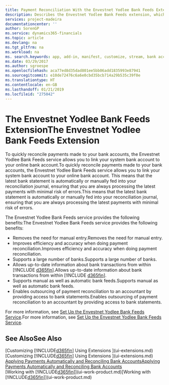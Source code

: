 ```yaml
---
title: Payment Reconciliation With the Envestnet Yodlee Bank Feeds Extension | Microsoft Docs
description: Describes the Envestnet Yodlee Bank Feeds extension, which links to bank accounts so you can and quickly reconcile payments.
services: project-madeira
documentationcenter: ''
author: SorenGP
ms.service: dynamics365-financials
ms.topic: article
ms.devlang: na
ms.tgt_pltfrm: na
ms.workload: na
ms. search.keywords: app, add-in, manifest, customize, stream, bank account link
ms.date: 03/29/2017
ms.author: sgroespe
ms.openlocfilehash: aca77ed8d35dad801ee5bb06add1835993e87941
ms.sourcegitcommit: e10de72476c6a6e0cbd35bcb714a29b535c39f0e
ms.translationtype: HT
ms.contentlocale: en-GB
ms.lasthandoff: 01/21/2019
ms.locfileid: "275042"
---
```

# <a name="the-envestnet-yodlee-bank-feeds-extension"></a><span data-ttu-id="1c8d3-103">The Envestnet Yodlee Bank Feeds Extension</span><span class="sxs-lookup"><span data-stu-id="1c8d3-103">The Envestnet Yodlee Bank Feeds Extension</span></span>
<span data-ttu-id="1c8d3-104">To quickly reconcile payments made to your bank accounts, the Envestnet Yodlee Bank Feeds service allows you to link your system bank account to your online bank account.</span><span class="sxs-lookup"><span data-stu-id="1c8d3-104">To quickly reconcile payments made to your bank accounts, the Envestnet Yodlee Bank Feeds service allows you to link your system bank account to your online bank account.</span></span> <span data-ttu-id="1c8d3-105">This means that the latest bank statement is automatically or manually fed into your reconciliation journal, ensuring that you are always processing the latest payments with minimal risk of errors.</span><span class="sxs-lookup"><span data-stu-id="1c8d3-105">This means that the latest bank statement is automatically or manually fed into your reconciliation journal, ensuring that you are always processing the latest payments with minimal risk of errors.</span></span>

<span data-ttu-id="1c8d3-106">The Envestnet Yodlee Bank Feeds service provides the following benefits:</span><span class="sxs-lookup"><span data-stu-id="1c8d3-106">The Envestnet Yodlee Bank Feeds service provides the following benefits:</span></span>

* <span data-ttu-id="1c8d3-107">Removes the need for manual entry.</span><span class="sxs-lookup"><span data-stu-id="1c8d3-107">Removes the need for manual entry.</span></span>
* <span data-ttu-id="1c8d3-108">Improves efficiency and accuracy when doing payment reconciliation.</span><span class="sxs-lookup"><span data-stu-id="1c8d3-108">Improves efficiency and accuracy when doing payment reconciliation.</span></span>
* <span data-ttu-id="1c8d3-109">Supports a large number of banks.</span><span class="sxs-lookup"><span data-stu-id="1c8d3-109">Supports a large number of banks.</span></span>
* <span data-ttu-id="1c8d3-110">Allows up-to-date information about bank transactions from within [!INCLUDE [d365fin](includes/d365fin_md.md)].</span><span class="sxs-lookup"><span data-stu-id="1c8d3-110">Allows up-to-date information about bank transactions from within [!INCLUDE [d365fin](includes/d365fin_md.md)].</span></span>
* <span data-ttu-id="1c8d3-111">Supports manual as well as automatic bank feeds.</span><span class="sxs-lookup"><span data-stu-id="1c8d3-111">Supports manual as well as automatic bank feeds.</span></span>
* <span data-ttu-id="1c8d3-112">Enables outsourcing of payment reconciliation to an accountant by providing access to bank statements.</span><span class="sxs-lookup"><span data-stu-id="1c8d3-112">Enables outsourcing of payment reconciliation to an accountant by providing access to bank statements.</span></span>

<span data-ttu-id="1c8d3-113">For more information, see [Set Up the Envestnet Yodlee Bank Feeds Service](bank-how-setup-bank-statement-service.md).</span><span class="sxs-lookup"><span data-stu-id="1c8d3-113">For more information, see [Set Up the Envestnet Yodlee Bank Feeds Service](bank-how-setup-bank-statement-service.md).</span></span>

## <a name="see-also"></a><span data-ttu-id="1c8d3-114">See Also</span><span class="sxs-lookup"><span data-stu-id="1c8d3-114">See Also</span></span>
<span data-ttu-id="1c8d3-115">[Customizing [!INCLUDE[d365fin](includes/d365fin_md.md)] Using Extensions ](ui-extensions.md)  </span><span class="sxs-lookup"><span data-stu-id="1c8d3-115">[Customizing [!INCLUDE[d365fin](includes/d365fin_md.md)] Using Extensions ](ui-extensions.md)  </span></span>  
[<span data-ttu-id="1c8d3-116">Applying Payments Automatically and Reconciling Bank Accounts</span><span class="sxs-lookup"><span data-stu-id="1c8d3-116">Applying Payments Automatically and Reconciling Bank Accounts</span></span>](receivables-apply-payments-auto-reconcile-bank-accounts.md)  
<span data-ttu-id="1c8d3-117">[Working with [!INCLUDE[d365fin](includes/d365fin_md.md)]](ui-work-product.md)</span><span class="sxs-lookup"><span data-stu-id="1c8d3-117">[Working with [!INCLUDE[d365fin](includes/d365fin_md.md)]](ui-work-product.md)</span></span>
